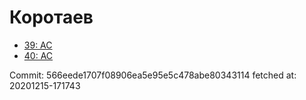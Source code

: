 # Коротаев
- [39: AC](39.md)
- [40: AC](40.md)

Commit: 566eede1707f08906ea5e95e5c478abe80343114
 fetched at: 20201215-171743

